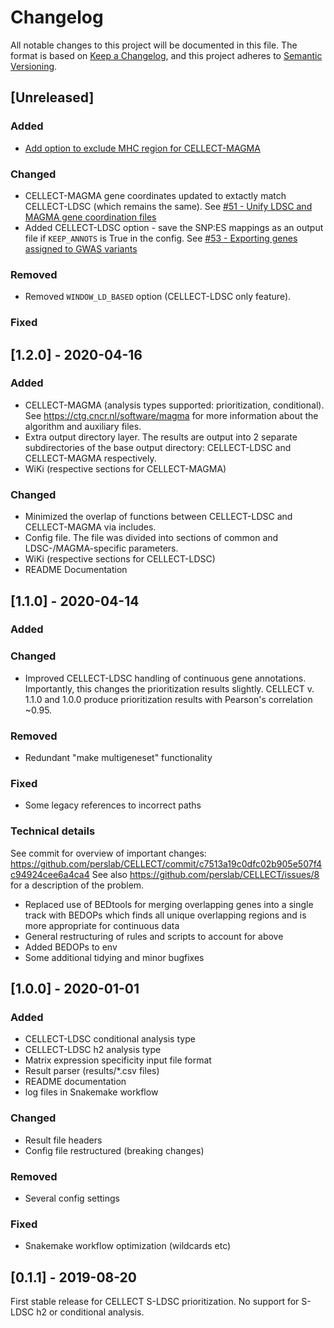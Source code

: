 # Changelog
All notable changes to this project will be documented in this file.
The format is based on [Keep a Changelog](https://keepachangelog.com/en/1.0.0/),
and this project adheres to [Semantic Versioning](https://semver.org/spec/v2.0.0.html).

## [Unreleased]
### Added
- [Add option to exclude MHC region for CELLECT-MAGMA](https://github.com/perslab/CELLECT/issues/52)
### Changed
- CELLECT-MAGMA gene coordinates updated to extactly match CELLECT-LDSC (which remains the same). See [#51 - Unify LDSC and MAGMA gene coordination files](https://github.com/perslab/CELLECT/issues/51)
- Added CELLECT-LDSC option - save the SNP:ES mappings as an output file if `KEEP_ANNOTS` is True in the config. See [#53 - Exporting genes assigned to GWAS variants](https://github.com/perslab/CELLECT/issues/53)
### Removed
- Removed `WINDOW_LD_BASED` option (CELLECT-LDSC only feature). 
### Fixed

## [1.2.0] - 2020-04-16
### Added
- CELLECT-MAGMA (analysis types supported: prioritization, conditional). See https://ctg.cncr.nl/software/magma for more information about the algorithm and auxiliary files. 
- Extra output directory layer. The results are output into 2 separate subdirectories of the base output directory: CELLECT-LDSC and CELLECT-MAGMA respectively.
- WiKi (respective sections for CELLECT-MAGMA)
### Changed
- Minimized the overlap of functions between CELLECT-LDSC and CELLECT-MAGMA via includes. 
- Config file. The file was divided into sections of common and LDSC-/MAGMA-specific parameters. 
- WiKi (respective sections for CELLECT-LDSC)
- README Documentation
## [1.1.0] - 2020-04-14
### Added
### Changed
- Improved CELLECT-LDSC handling of continuous gene annotations. Importantly, this changes the prioritization results slightly. 
CELLECT v. 1.1.0 and 1.0.0 produce prioritization results with Pearson's correlation ~0.95.
### Removed
- Redundant "make multigeneset" functionality
### Fixed
- Some legacy references to incorrect paths
### Technical details
See commit for overview of important changes: https://github.com/perslab/CELLECT/commit/c7513a19c0dfc02b905e507f4c94924cee6a4ca4
See also https://github.com/perslab/CELLECT/issues/8 for a description of the problem.
- Replaced use of BEDtools for merging overlapping genes into a single track with BEDOPs which finds all unique overlapping regions and is more appropriate for continuous data
- General restructuring of rules and scripts to account for above
- Added BEDOPs to env
- Some additional tidying and minor bugfixes
## [1.0.0] - 2020-01-01
### Added
- CELLECT-LDSC conditional analysis type
- CELLECT-LDSC h2 analysis type
- Matrix expression specificity input file format
- Result parser (results/*.csv files)
- README documentation
- log files in Snakemake workflow
### Changed
- Result file headers
- Config file restructured (breaking changes)
### Removed
- Several config settings
### Fixed
- Snakemake workflow optimization (wildcards etc)


## [0.1.1] - 2019-08-20
First stable release for CELLECT S-LDSC prioritization. No support for S-LDSC h2 or conditional analysis.
